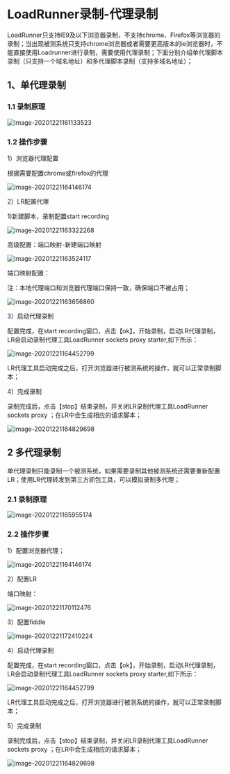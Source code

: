 # LoadRunner录制-代理录制

LoadRunner只支持IE9及以下浏览器录制，不支持chrome、Firefox等浏览器的录制；当出现被测系统只支持chrome浏览器或者需要更高版本的ie浏览器时，不能直接使用Loadrunner进行录制，需要使用代理录制；下面分别介绍单代理脚本录制（只支持一个域名地址）和多代理脚本录制（支持多域名地址）；

## 1、单代理录制

### 1.1 录制原理

![image-20201221161133523](https://wangzaolin.github.io/SoftwareTest/mybook/img/2.1.2.1.png)

### 1.2 操作步骤

1）浏览器代理配置

根据需要配置chrome或firefox的代理

![image-20201221164146174](https://wangzaolin.github.io/SoftwareTest/mybook/img/2.1.2.0.png)

2）LR配置代理

1)新建脚本，录制配置start recording

![image-20201221163322268](https://wangzaolin.github.io/SoftwareTest/mybook/img/2.1.2.1.png)

高级配置：端口映射-新建端口映射

![image-20201221163524117](https://wangzaolin.github.io/SoftwareTest/mybook/img/2.1.2.3.png)

端口映射配置：

注：本地代理端口和浏览器代理端口保持一致，确保端口不被占用；

![image-20201221163656860](https://wangzaolin.github.io/SoftwareTest/mybook/img/2.1.2.4.png)

3）启动代理录制

配置完成，在start recording窗口，点击【ok】，开始录制，启动LR代理录制，LR会启动录制代理工具LoadRunner sockets proxy starter,如下所示：

![image-20201221164452799](https://wangzaolin.github.io/SoftwareTest/mybook/img/2.1.2.5.png)

LR代理工具启动完成之后，打开浏览器进行被测系统的操作，就可以正常录制脚本；

4）完成录制

录制完成后，点击【stop】结束录制，并关闭LR录制代理工具LoadRunner sockets proxy ；在LR中会生成相应的请求脚本；

![image-20201221164829698](https://wangzaolin.github.io/SoftwareTest/mybook/img/2.1.2.6.png)



## 2 多代理录制

单代理录制只能录制一个被测系统，如果需要录制其他被测系统还需要重新配置LR；使用LR代理转发到第三方抓包工具，可以模拟录制多代理；

### 2.1 录制原理

![image-20201221165955174](https://wangzaolin.github.io/SoftwareTest/mybook/img/2.1.2.7.png)

### 2.2 操作步骤

1）配置浏览器代理；

![image-20201221164146174](https://wangzaolin.github.io/SoftwareTest/mybook/img/2.1.2.0.png)

2）配置LR

端口映射：

![image-20201221170112476](https://wangzaolin.github.io/SoftwareTest/mybook/img/2.1.2.8.png)

3）配置fiddle

![image-20201221172410224](https://wangzaolin.github.io/SoftwareTest/mybook/img/2.1.2.9.png)

4）启动代理录制

配置完成，在start recording窗口，点击【ok】，开始录制，启动LR代理录制，LR会启动录制代理工具LoadRunner sockets proxy starter,如下所示：

![image-20201221164452799](https://wangzaolin.github.io/SoftwareTest/mybook/img/2.1.2.5.png)

LR代理工具启动完成之后，打开浏览器进行被测系统的操作，就可以正常录制脚本；

5）完成录制

录制完成后，点击【stop】结束录制，并关闭LR录制代理工具LoadRunner sockets proxy ；在LR中会生成相应的请求脚本；

![image-20201221164829698](https://wangzaolin.github.io/SoftwareTest/mybook/img/2.1.2.6.png)